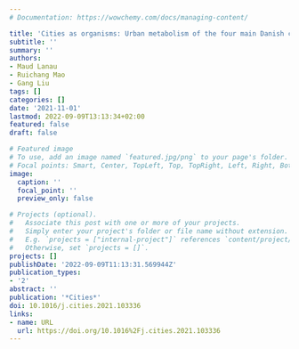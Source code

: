 ```yaml
---
# Documentation: https://wowchemy.com/docs/managing-content/

title: 'Cities as organisms: Urban metabolism of the four main Danish cities'
subtitle: ''
summary: ''
authors:
- Maud Lanau
- Ruichang Mao
- Gang Liu
tags: []
categories: []
date: '2021-11-01'
lastmod: 2022-09-09T13:13:34+02:00
featured: false
draft: false

# Featured image
# To use, add an image named `featured.jpg/png` to your page's folder.
# Focal points: Smart, Center, TopLeft, Top, TopRight, Left, Right, BottomLeft, Bottom, BottomRight.
image:
  caption: ''
  focal_point: ''
  preview_only: false

# Projects (optional).
#   Associate this post with one or more of your projects.
#   Simply enter your project's folder or file name without extension.
#   E.g. `projects = ["internal-project"]` references `content/project/deep-learning/index.md`.
#   Otherwise, set `projects = []`.
projects: []
publishDate: '2022-09-09T11:13:31.569944Z'
publication_types:
- '2'
abstract: ''
publication: '*Cities*'
doi: 10.1016/j.cities.2021.103336
links:
- name: URL
  url: https://doi.org/10.1016%2Fj.cities.2021.103336
---
```

